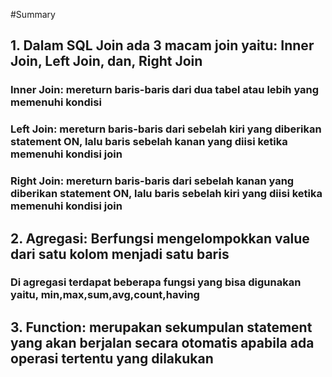 #Summary

## 1. Dalam SQL Join ada 3 macam join yaitu: Inner Join, Left Join, dan, Right Join
### Inner Join: mereturn baris-baris dari dua tabel atau lebih yang memenuhi kondisi
### Left Join: mereturn baris-baris dari sebelah kiri yang diberikan statement ON, lalu baris sebelah kanan yang diisi ketika memenuhi kondisi join
### Right Join: mereturn baris-baris dari sebelah kanan yang diberikan statement ON, lalu baris sebelah kiri yang diisi ketika memenuhi kondisi join 

## 2. Agregasi: Berfungsi mengelompokkan value dari satu kolom menjadi satu baris
### Di agregasi terdapat beberapa fungsi yang bisa digunakan yaitu, min,max,sum,avg,count,having

## 3. Function: merupakan sekumpulan statement yang akan berjalan secara otomatis apabila ada operasi tertentu yang dilakukan